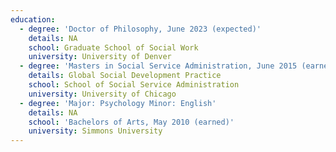 ```yaml
---
education:
  - degree: 'Doctor of Philosophy, June 2023 (expected)'
    details: NA
    school: Graduate School of Social Work
    university: University of Denver
  - degree: 'Masters in Social Service Administration, June 2015 (earned)'
    details: Global Social Development Practice
    school: School of Social Service Administration
    university: University of Chicago
  - degree: 'Major: Psychology Minor: English'
    details: NA
    school: 'Bachelors of Arts, May 2010 (earned)'
    university: Simmons University
---
```


